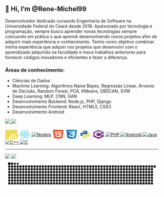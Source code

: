 <h2>👋 Hi, I’m @Rene-Michel99</h2>
<Intro> Desenvolvedor dedicado cursando Engenharia de Software na Universidade Federal do Ceará desde 2018. Apaixonado por tecnologia e programação, sempre busco aprender novas tecnologias sempre colocando em prática o que aprendi desenvolvendo novos projetos afim de adquirir mais experiência e conhecimento. Tenho como objetivo combinar minha experiência que adquiri nos projetos que desenvolvi com o aprendizado adquirido na faculdade e meus trabalhos anteriores para fornecer códigos inovadores e eficientes e fazer a diferença.</Intro>

<h3>Áreas de conhecimento:</h3>
<ul>
  <li>Ciências de Dados</li>
  <li>Machine Learning: Algoritmos Naive Bayes, Regressão Linear, Árvores de Decisão, Random Forest, PCA, KMeans, DBSCAN, SVM</li>
  <li>Deep Learning: MLP, CNN, GAN</li>
  <li>Desenvolvimento Backend: Node.js, PHP, Django</li>
  <li>Desenvolvimento Frontend: React, HTML5, CSS3</li>
  <li>Desenvolvimento Android</li>
</ul>
<div>
  <a href="https://github.com/Rene-Michel99">
  <img height="180em" src="https://github-readme-stats.vercel.app/api?username=Rene-Michel99&show_icons=true&theme=dark&include_all_commits=true&count_private=true"/>
  <img height="180em" src="https://github-readme-stats.vercel.app/api/top-langs/?username=Rene-Michel99&layout=compact&langs_count=7&theme=dark"/>
</div>
 
<div style="display: inline_block"><br>
  <img align="center" alt="Js" height="30" width="40" src="https://raw.githubusercontent.com/devicons/devicon/master/icons/javascript/javascript-plain.svg">
  <img align="center" alt="React" height="30" width="40" src="https://raw.githubusercontent.com/devicons/devicon/master/icons/react/react-original.svg">
  <img align="center" alt="Nodejs" heigh="30" width="40" src="https://cdn.jsdelivr.net/gh/devicons/devicon/icons/nodejs/nodejs-original.svg">
  <img align="center" alt="HTML" height="30" width="40" src="https://raw.githubusercontent.com/devicons/devicon/master/icons/html5/html5-original.svg">
  <img align="center" alt="CSS" height="30" width="40" src="https://raw.githubusercontent.com/devicons/devicon/master/icons/css3/css3-original.svg">
  <img align="center" alt="Python" height="30" width="40" src="https://raw.githubusercontent.com/devicons/devicon/master/icons/python/python-original.svg">
  <img align="center" alt="Csharp" height="30" width="40" src="https://raw.githubusercontent.com/devicons/devicon/master/icons/csharp/csharp-original.svg">
  <img align="center" alt="PHP" height="30" width="40" src="https://cdn.jsdelivr.net/gh/devicons/devicon/icons/php/php-original.svg">
  <img align="center" alt="Android" height="30" width="40" src="https://cdn.jsdelivr.net/gh/devicons/devicon/icons/android/android-plain.svg">
  <img align="center" alt="Java" height="30" width="40" src="https://cdn.jsdelivr.net/gh/devicons/devicon/icons/java/java-original.svg">
  <img align="center" alt="C++" height="30" width="40" src="https://cdn.jsdelivr.net/gh/devicons/devicon/icons/cplusplus/cplusplus-original.svg">
  <img align="center" alt="C" height="30" width="40" src="https://cdn.jsdelivr.net/gh/devicons/devicon/icons/c/c-original.svg">
</div>
<hr/>
<div>
  <a href = "mailto:renemichel856@gmail.com"><img src="https://img.shields.io/badge/-Gmail-%23333?style=for-the-badge&logo=gmail&logoColor=white" target="_blank"></a>
  <a href="www.linkedin.com/in/rene-michel-santana-padilha/" target="_blank"><img src="https://img.shields.io/badge/-LinkedIn-%230077B5?style=for-the-badge&logo=linkedin&logoColor=white" target="_blank"></a>
</div>
  <img src="https://github.com/Rene-Michel99/Rene-Michel99/raw/output/github-contribution-grid-snake.svg" alt="" style="max-width: 100%;">
